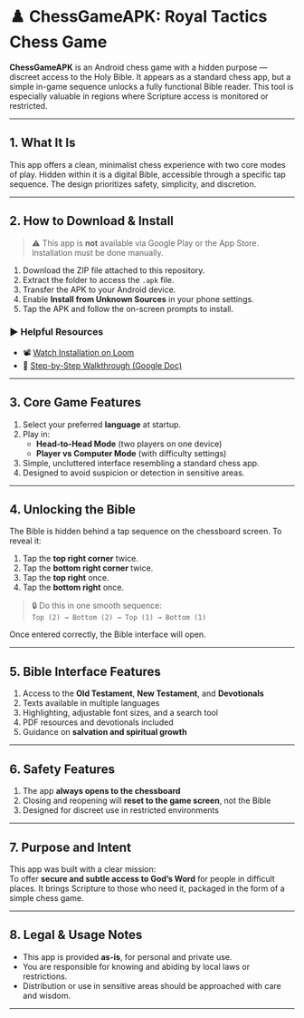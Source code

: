 # ♟️ ChessGameAPK: Royal Tactics Chess Game

**ChessGameAPK** is an Android chess game with a hidden purpose — discreet access to the Holy Bible. It appears as a standard chess app, but a simple in-game sequence unlocks a fully functional Bible reader. This tool is especially valuable in regions where Scripture access is monitored or restricted.

---

## 1. What It Is

This app offers a clean, minimalist chess experience with two core modes of play. Hidden within it is a digital Bible, accessible through a specific tap sequence. The design prioritizes safety, simplicity, and discretion.

---

## 2. How to Download & Install

> ⚠️ This app is **not** available via Google Play or the App Store. Installation must be done manually.

1. Download the ZIP file attached to this repository.
2. Extract the folder to access the `.apk` file.
3. Transfer the APK to your Android device.
4. Enable **Install from Unknown Sources** in your phone settings.
5. Tap the APK and follow the on-screen prompts to install.

### ▶️ Helpful Resources

- 📽️ [Watch Installation on Loom](https://www.loom.com/share/fe5adb96448e4d88a1940c7ac319840a?sid=de0fbccd-c46d-43e2-a150-172116d075e4)  
- 📄 [Step-by-Step Walkthrough (Google Doc)](https://docs.google.com/document/d/1R9Nj-y8PCNScofqOTD8bjYuTh6V56YyUj31nFLSFyeI/edit?tab=t.0#heading=h.uni1cty5t3cd)

---

## 3. Core Game Features

1. Select your preferred **language** at startup.
2. Play in:
   - **Head-to-Head Mode** (two players on one device)
   - **Player vs Computer Mode** (with difficulty settings)
3. Simple, uncluttered interface resembling a standard chess app.
4. Designed to avoid suspicion or detection in sensitive areas.

---

## 4. Unlocking the Bible

The Bible is hidden behind a tap sequence on the chessboard screen. To reveal it:

1. Tap the **top right corner** twice.
2. Tap the **bottom right corner** twice.
3. Tap the **top right** once.
4. Tap the **bottom right** once.

> 🔒 Do this in one smooth sequence:  
> `Top (2) → Bottom (2) → Top (1) → Bottom (1)`

Once entered correctly, the Bible interface will open.

---

## 5. Bible Interface Features

1. Access to the **Old Testament**, **New Testament**, and **Devotionals**
2. Texts available in multiple languages
3. Highlighting, adjustable font sizes, and a search tool
4. PDF resources and devotionals included
5. Guidance on **salvation and spiritual growth**

---

## 6. Safety Features

1. The app **always opens to the chessboard**
2. Closing and reopening will **reset to the game screen**, not the Bible
3. Designed for discreet use in restricted environments

---

## 7. Purpose and Intent

This app was built with a clear mission:  
To offer **secure and subtle access to God’s Word** for people in difficult places. It brings Scripture to those who need it, packaged in the form of a simple chess game.

---

## 8. Legal & Usage Notes

- This app is provided **as-is**, for personal and private use.
- You are responsible for knowing and abiding by local laws or restrictions.
- Distribution or use in sensitive areas should be approached with care and wisdom.

---
